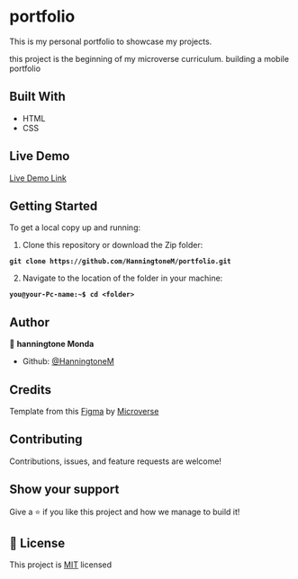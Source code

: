# portfolio

This is my personal portfolio to showcase my projects.


this project is the beginning of my microverse curriculum. building a mobile portfolio
## Built With

- HTML
- CSS

## Live Demo

[Live Demo Link]()

## Getting Started

To get a local copy up and running:

1. Clone this repository or download the Zip folder:

**``git clone https://github.com/HanningtoneM/portfolio.git``**

2. Navigate to the location of the folder in your machine:

**``you@your-Pc-name:~$ cd <folder>``**

## Author

👤 **hanningtone Monda**

- Github: [@HanningtoneM](https://github.com/HanningtoneM)


## Credits

Template from this [Figma](https://www.figma.com/file/l7SqJ3ZfkAKih9sFxvWSR4/Microverse-Student-Project-1) by [Microverse](https://bit.ly/MicroverseTN)

## Contributing

Contributions, issues, and feature requests are welcome!

## Show your support

Give a ⭐️ if you like this project and how we manage to build it!

## 📝 License

This project is [MIT](./MIT.md) licensed